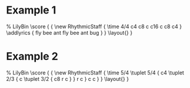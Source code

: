 # Example 1

% LilyBin
\score {
  {
    \new RhythmicStaff {
	    \time 4/4
	    c4 c8 c c16 c c8 c4
    }
	  \addlyrics {
      fly bee ant fly bee ant bug
    }
  }
  \layout{}
}

# Example 2

% LilyBin
\score {
  {
    \new RhythmicStaff {
	    \time 5/4
	    \tuplet 5/4 { c4 \tuplet 2/3 { c \tuplet 3/2 { c8 r c } } r c } c c
    }
  }
  \layout{}
}
